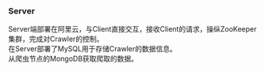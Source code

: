 ### Server 
Server端部署在阿里云，与Client直接交互，接收Client的请求，操纵ZooKeeper集群，完成对Crawler的控制。  
在Server部署了MySQL用于存储Crawler的数据信息。  
从爬虫节点的MongoDB获取爬取的数据。  
